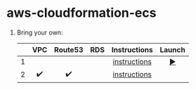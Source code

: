 # aws-cloudformation-ecs

1. Bring your own:

    |   | VPC | Route53 | RDS | Instructions | Launch |
    |--:|:---:|:-------:|:---:|:------------:|:------:|
    | 1 | | | | [instructions](https://github.com/Senzing/aws-cloudformation-ecs-poc-simple) | [:arrow_forward:](https://console.aws.amazon.com/cloudformation/home#/stacks/new?stackName=senzing-poc&templateURL=https://s3.amazonaws.com/public-read-access/aws-cloudformation-ecs-poc-simple/cloudformation.yaml) |
    | 2 | :heavy_check_mark: | :heavy_check_mark: | | [instructions](docs/senzing-demo-user-vpc-hosted-zone) | |

